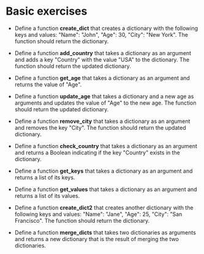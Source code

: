 # Basic exercises

- Define a function **create_dict** that creates a dictionary with the following keys and values: "Name": "John", "Age": 30, "City": "New York". The function should return the dictionary.

- Define a function **add_country** that takes a dictionary as an argument and adds a key "Country" with the value "USA" to the dictionary. The function should return the updated dictionary.

- Define a function **get_age** that takes a dictionary as an argument and returns the value of "Age".

- Define a function **update_age** that takes a dictionary and a new age as arguments and updates the value of "Age" to the new age. The function should return the updated dictionary.

- Define a function **remove_city** that takes a dictionary as an argument and removes the key "City". The function should return the updated dictionary.

- Define a function **check_country** that takes a dictionary as an argument and returns a Boolean indicating if the key "Country" exists in the dictionary.

- Define a function **get_keys** that takes a dictionary as an argument and returns a list of its keys.

- Define a function **get_values** that takes a dictionary as an argument and returns a list of its values.

- Define a function **create_dict2** that creates another dictionary with the following keys and values: "Name": "Jane", "Age": 25, "City": "San Francisco". The function should return the dictionary.

- Define a function **merge_dicts** that takes two dictionaries as arguments and returns a new dictionary that is the result of merging the two dictionaries.
